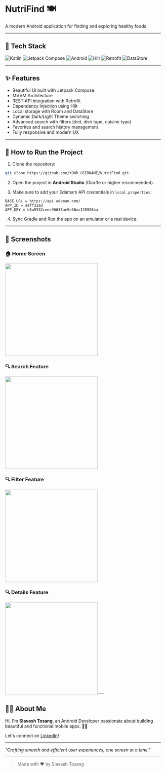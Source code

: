 # NutriFind 🍽️

A modern Android application for finding and exploring healthy foods.

---

## 🔹 Tech Stack

![Kotlin](https://img.shields.io/badge/Kotlin-7F52FF?style=for-the-badge&logo=kotlin&logoColor=white)
![Jetpack Compose](https://img.shields.io/badge/Jetpack%20Compose-4285F4?style=for-the-badge&logo=jetpackcompose&logoColor=white)
![Android](https://img.shields.io/badge/Android-3DDC84?style=for-the-badge&logo=android&logoColor=white)
![Hilt](https://img.shields.io/badge/Hilt-FF6F00?style=for-the-badge&logo=google&logoColor=white)
![Retrofit](https://img.shields.io/badge/Retrofit-0077B5?style=for-the-badge&logo=retrofit&logoColor=white)
![DataStore](https://img.shields.io/badge/DataStore-673AB7?style=for-the-badge&logo=google&logoColor=white)

---

## ✨ Features

- Beautiful UI built with Jetpack Compose
- MVVM Architecture
- REST API integration with Retrofit
- Dependency Injection using Hilt
- Local storage with Room and DataStore
- Dynamic Dark/Light Theme switching
- Advanced search with filters (diet, dish type, cuisine type)
- Favorites and search history management
- Fully responsive and modern UX

---

## 🔄 How to Run the Project

1. Clone the repository:

```bash
git clone https://github.com/YOUR_USERNAME/NutriFind.git
```

2. Open the project in **Android Studio** (Giraffe or higher recommended).

3. Make sure to add your Edamam API credentials in `local.properties`:

```
BASE_URL = https://api.edamam.com/
APP_ID = aeff32ad
APP_KEY = b5a9932ceec96638ae9e30ea128926ba
```

4. Sync Gradle and Run the app on an emulator or a real device.

---

## 📸 Screenshots

### 🏠 Home Screen
<img src="home.jpg" width="300"/>

### 🔍 Search Feature
<img src="search.jpg" width="300"/>

### 🔍 Filter Feature
<img src="filter.jpg" width="300"/>

### 🔍 Details Feature
<img src="details.jpg" width="300"/>---

## 👨‍💼 About Me

Hi, I'm **Siavash Tosang**, an Android Developer passionate about building beautiful and functional mobile apps. 👩‍💻

Let's connect on [LinkedIn](https://www.linkedin.com/in/siavashtosang/)!

---

_"Crafting smooth and efficient user experiences, one screen at a time."_

---

> Made with ❤️ by Siavash Tosang
